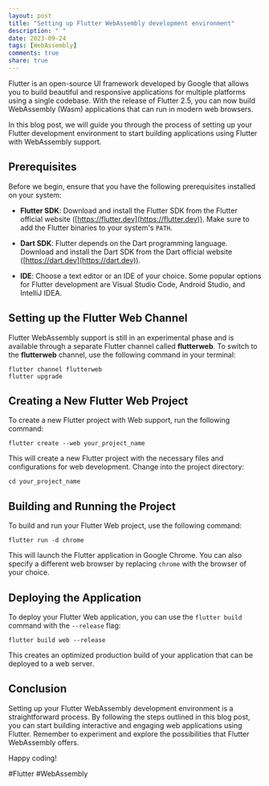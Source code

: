 ```yaml
---
layout: post
title: "Setting up Flutter WebAssembly development environment"
description: " "
date: 2023-09-24
tags: [WebAssembly]
comments: true
share: true
---
```


Flutter is an open-source UI framework developed by Google that allows you to build beautiful and responsive applications for multiple platforms using a single codebase. With the release of Flutter 2.5, you can now build WebAssembly (Wasm) applications that can run in modern web browsers.

In this blog post, we will guide you through the process of setting up your Flutter development environment to start building applications using Flutter with WebAssembly support.

## Prerequisites

Before we begin, ensure that you have the following prerequisites installed on your system:

- **Flutter SDK**: Download and install the Flutter SDK from the Flutter official website ([https://flutter.dev](https://flutter.dev)). Make sure to add the Flutter binaries to your system's `PATH`.

- **Dart SDK**: Flutter depends on the Dart programming language. Download and install the Dart SDK from the Dart official website ([https://dart.dev](https://dart.dev)).

- **IDE**: Choose a text editor or an IDE of your choice. Some popular options for Flutter development are Visual Studio Code, Android Studio, and IntelliJ IDEA.

## Setting up the Flutter Web Channel

Flutter WebAssembly support is still in an experimental phase and is available through a separate Flutter channel called **flutterweb**. To switch to the **flutterweb** channel, use the following command in your terminal:

```
flutter channel flutterweb
flutter upgrade
```

## Creating a New Flutter Web Project

To create a new Flutter project with Web support, run the following command:

```
flutter create --web your_project_name
```

This will create a new Flutter project with the necessary files and configurations for web development. Change into the project directory:

```
cd your_project_name
```

## Building and Running the Project

To build and run your Flutter Web project, use the following command:

```
flutter run -d chrome
```

This will launch the Flutter application in Google Chrome. You can also specify a different web browser by replacing `chrome` with the browser of your choice.

## Deploying the Application

To deploy your Flutter Web application, you can use the `flutter build` command with the `--release` flag:

```
flutter build web --release
```

This creates an optimized production build of your application that can be deployed to a web server.

## Conclusion

Setting up your Flutter WebAssembly development environment is a straightforward process. By following the steps outlined in this blog post, you can start building interactive and engaging web applications using Flutter. Remember to experiment and explore the possibilities that Flutter WebAssembly offers.

Happy coding! 

#Flutter #WebAssembly
